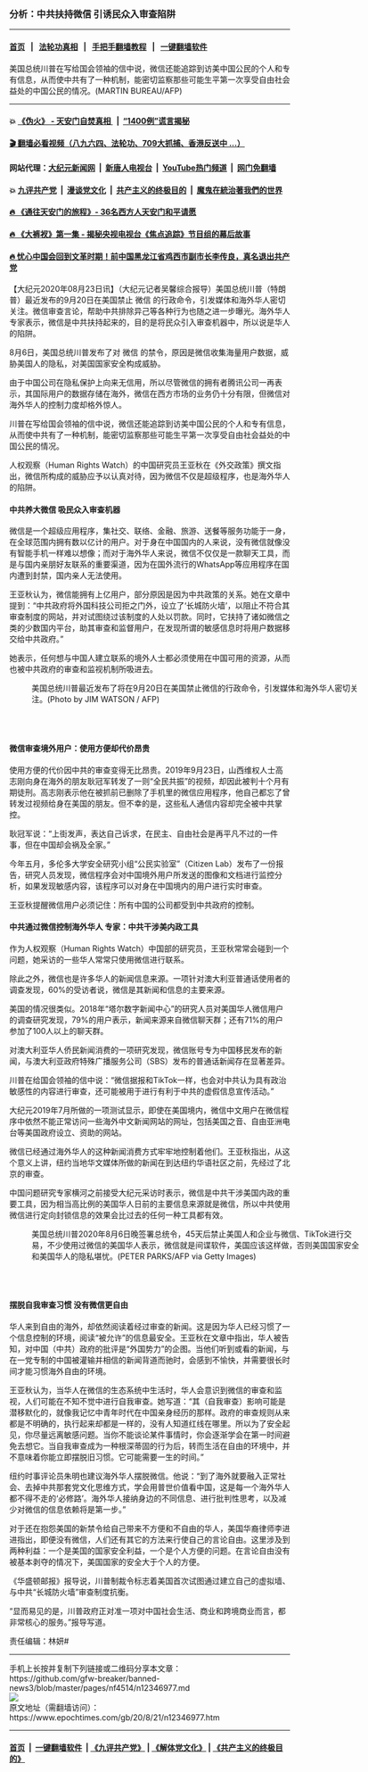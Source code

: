 ### 分析：中共扶持微信 引诱民众入审查陷阱
------------------------

#### [首页](https://github.com/gfw-breaker/banned-news3/blob/master/README.md) &nbsp;&nbsp;|&nbsp;&nbsp; [法轮功真相](https://github.com/begood0513/basic/blob/master/README.md)  &nbsp;&nbsp;|&nbsp;&nbsp; [手把手翻墙教程](https://github.com/gfw-breaker/guides/wiki)  &nbsp;&nbsp;|&nbsp;&nbsp; [一键翻墙软件](https://github.com/gfw-breaker/nogfw/blob/master/README.md)  



<div><img alt="" class="attachment-djy_600_400 size-djy_600_400 wp-post-image" src="https://i.epochtimes.com/assets/uploads/2020/08/GettyImages-1158410982-600x400.jpg"/>
<div class="caption">
 美国总统川普在写给国会领袖的信中说，微信还能追踪到访美中国公民的个人和专有信息，从而使中共有了一种机制，能密切监察那些可能生平第一次享受自由社会益处的中国公民的情况。(MARTIN BUREAU/AFP)
</div></div><hr/>

#### 💥 [《伪火》 - 天安门自焚真相 ](http://141.164.51.119:10000/videos/blog/weihuo.html)&nbsp; |&nbsp; [“1400例”谎言揭秘  ](http://141.164.51.119:10000/videos/blog/jiexi1400.html)

#### [ 🎬  翻墙必看视频（八九六四、法轮功、709大抓捕、香港反送中 ...）](https://github.com/gfw-breaker/links/blob/master/banned.md)

#### 网站代理：[大纪元新闻网](http://167.172.10.89:10080/gb/) &nbsp;|&nbsp; [新唐人电视台](http://167.172.10.89:8808/gb/)  &nbsp;|&nbsp; [YouTube热门频道](http://158.247.203.241/youtube.html) &nbsp;|&nbsp; [网门免翻墙](http://158.247.203.241:11000/show.aspx?name=ogHome)

#### 💥 [九评共产党](http://141.164.51.119:10000/videos/res/jiuping/)&nbsp; |&nbsp; [漫谈党文化](http://141.164.51.119:10000/videos/res/mtdwh/)&nbsp; |&nbsp; [共产主义的终极目的](http://141.164.51.119:10000/videos/res/zjmd/)&nbsp; |&nbsp; [魔鬼在統治著我們的世界](http://141.164.51.119:10000/videos/res/TheSpecter/)  

#### [ 🔥  《通往天安门的旅程》- 36名西方人天安门和平请愿](http://141.164.51.119:10000/videos/news/../legend/index.html)

#### [ 🔥  《大裤衩》第一集 - 揭秘央视电视台《焦点追踪》节目组的幕后故事](http://141.164.51.119:10000/videos/news/../res/big-shorts/index.html)

#### [ 🔥  忧心中国会回到文革时期！前中国黑龙江省鸡西市副市长李传良，真名退出共产党](http://141.164.51.119:10000/videos/news/quit01.html)

<div><p>
 【大纪元2020年08月23日讯】（大纪元记者吴馨综合报导）美国总统川普（特朗普）最近发布的9月20日在美国禁止
 <ok href="https://www.epochtimes.com/gb/tag/%E5%BE%AE%E4%BF%A1.html">
  微信
 </ok>
 的行政命令，引发媒体和海外华人密切关注。微信审查言论，帮助中共排除异己等各种行为也随之进一步曝光。海外华人专家表示，微信是中共扶持起来的，目的是将民众引入审查机器中，所以说是华人的陷阱。
</p>
<p>
 8月6日，美国总统川普发布了对
 <ok href="https://www.epochtimes.com/gb/tag/%E5%BE%AE%E4%BF%A1.html">
  微信
 </ok>
 的禁令，原因是微信收集海量用户数据，威胁美国人的隐私，对美国国家安全构成威胁。
</p>
<p>
 由于中国公司在隐私保护上向来无信用，所以尽管微信的拥有者腾讯公司一再表示，其国际用户的数据存储在海外，微信在西方市场的业务仍十分有限，但微信对海外华人的控制力度却格外惊人。
</p>
<p>
 川普在写给国会领袖的信中说，微信还能追踪到访美中国公民的个人和专有信息，从而使中共有了一种机制，能密切监察那些可能生平第一次享受自由社会益处的中国公民的情况。
</p>
<p>
 人权观察（Human Rights Watch）的中国研究员王亚秋在《外交政策》撰文指出，微信所构成的威胁应予以认真对待，因为微信不仅是超级程序，也是海外华人的陷阱。
</p>
<h4>
 中共养大微信 吸民众入审查机器
</h4>
<p>
 微信是一个超级应用程序，集社交、联络、金融、旅游、送餐等服务功能于一身，在全球范围内拥有数以亿计的用户。对于身在中国国内的人来说，没有微信就像没有智能手机一样难以想像；而对于海外华人来说，微信不仅仅是一款聊天工具，而是与国内亲朋好友联系的重要渠道，因为在国外流行的WhatsApp等应用程序在国内遭到封禁，国内亲人无法使用。
</p>
<p>
 王亚秋认为，微信能拥有上亿用户，部分原因是因为中共政策的关系。她在文章中提到：“中共政府将外国科技公司拒之门外，设立了‘长城防火墙’，以阻止不符合其审查制度的网站，并对试图绕过该制度的人处以罚款。同时，它扶持了诸如微信之类的少数国内平台，助其审查和监督用户，在发现所谓的敏感信息时将用户数据移交给中共政府。”
</p>
<p>
 她表示，任何想与中国人建立联系的境外人士都必须使用在中国可用的资源，从而也被中共政府的审查和监视机制所吸进去。
</p>
<figure class="wp-caption aligncenter" id="attachment_12334154" style="width: 600px">
 <ok href="https://i.epochtimes.com/assets/uploads/2020/08/000_1WJ445.jpg">
  <img alt="" class="wp-image-12334154 size-large" src="https://i.epochtimes.com/assets/uploads/2020/08/000_1WJ445-600x400.jpg"/>
 </ok>
 <br/><figcaption class="wp-caption-text">
  美国总统川普最近发布了将在9月20日在美国禁止微信的行政命令，引发媒体和海外华人密切关注。(Photo by JIM WATSON / AFP)
 </figcaption><br/>
</figure><br/>
<h4>
 微信审查境外用户：使用方便却代价昂贵
</h4>
<p>
 使用方便的代价因中共的审查变得无比昂贵。2019年9月23日，山西维权人士高志刚向身在海外的朋友耿冠军转发了一则“全民共振”的视频，却因此被判十个月有期徒刑。高志刚表示他在被抓前已删除了手机里的微信应用程序，他自己都忘了曾转发过视频给身在美国的朋友。但不幸的是，这些私人通信内容却完全被中共掌控。
</p>
<p>
 耿冠军说：“上街发声，表达自己诉求，在民主、自由社会是再平凡不过的一件事，但在中国却会祸及全家。”
</p>
<p>
 今年五月，多伦多大学安全研究小组“公民实验室”（Citizen Lab）发布了一份报告，研究人员发现，微信程序会对中国境外用户所发送的图像和文档进行监控分析，如果发现敏感内容，该程序可以对身在中国境内的用户进行实时审查。
</p>
<p>
 王亚秋提醒微信用户必须记住：所有中国的公司都受到中共政府的控制。
</p>
<h4>
 中共通过微信控制海外华人 专家：中共干涉美内政工具
</h4>
<p>
 作为人权观察（Human Rights Watch）中国部的研究员，王亚秋常常会碰到一个问题，她采访的一些华人常常只使用微信进行联系。
</p>
<p>
 除此之外，微信也是许多华人的新闻信息来源。一项针对澳大利亚普通话使用者的调查发现，60%的受访者说，微信是其新闻和信息的主要来源。
</p>
<p>
 美国的情况很类似。2018年“塔尔数字新闻中心”的研究人员对美国华人微信用户的调查研究发现，79%的用户表示，新闻来源来自微信聊天群；还有71%的用户参加了100人以上的聊天群。
</p>
<p>
 对澳大利亚华人侨民新闻消费的一项研究发现，微信账号专为中国移民发布的新闻，与澳大利亚政府特殊广播服务公司（SBS）发布的普通话新闻存在显著差异。
</p>
<p>
 川普在给国会领袖的信中说：“微信据报和TikTok一样，也会对中共认为具有政治敏感性的内容进行审查，还可能被用于进行有利于中共的虚假信息宣传活动。”
</p>
<p>
 大纪元2019年7月所做的一项测试显示，即使在美国境内，微信中文用户在微信程序中依然不能正常访问一些海外中文新闻网站的网址，包括美国之音、自由亚洲电台等美国政府设立、资助的网站。
</p>
<p>
 微信已经通过海外华人的这种新闻消费方式牢牢地控制着他们。王亚秋指出，从这个意义上讲，纽约当地华文媒体所做的新闻在到达纽约华语社区之前，先经过了北京的审查。
</p>
<p>
 中国问题研究专家横河之前接受大纪元采访时表示，微信是中共干涉美国内政的重要工具，因为相当高比例的美国华人日前的主要信息来源就是微信，所以中共使用微信进行定向封锁信息的效果会比过去的任何一种工具都有效。
</p>
<figure class="wp-caption aligncenter" id="attachment_12315097" style="width: 600px">
 <ok href="https://i.epochtimes.com/assets/uploads/2020/08/c7c75bb08e219090c89596f38bbf881b.jpg">
  <img alt="" class="size-large wp-image-12315097" src="https://i.epochtimes.com/assets/uploads/2020/08/c7c75bb08e219090c89596f38bbf881b-600x400.jpg"/>
 </ok>
 <br/><figcaption class="wp-caption-text">
  美国总统川普2020年8月6日晚签署总统令，45天后禁止美国人和企业与微信、TikTok进行交易，不少使用过微信的美国华人表示，微信就是间谍软件，美国应该这样做，否则美国国家安全和美国华人的隐私堪忧。(PETER PARKS/AFP via Getty Images)
 </figcaption><br/>
</figure><br/>
<h4>
 摆脱自我审查习惯 没有微信更自由
</h4>
<p>
 华人来到自由的海外，却依然阅读着经过审查的新闻。这是因为华人已经习惯了一个信息控制的环境，阅读“被允许”的信息最安全。王亚秋在文章中指出，华人被告知，对中国（中共）政府的批评是“外国势力”的企图。当他们听到或看的新闻，与在一党专制的中国被灌输并相信的新闻背道而驰时，会感到不愉快，并需要很长时间才能习惯海外自由的环境。
</p>
<p>
 王亚秋认为，当华人在微信的生态系统中生活时，华人会意识到微信的审查和监视，人们可能在不知不觉中进行自我审查。她写道：“其（自我审查）影响可能是潜移默化的，就像我记忆中青年时代在中国亲身经历的那样。政府的审查规则从来都是不明确的，执行起来却都是一样的，没有人知道红线在哪里。所以为了安全起见，你尽量远离敏感问题。当你不能谈论某件事情时，你会逐渐学会在第一时间避免去想它。当自我审查成为一种根深蒂固的行为后，转而生活在自由的环境中，并不意味着你能立即摆脱旧习惯。它可能需要一生的时间。”
</p>
<p>
 纽约时事评论员朱明也建议海外华人摆脱微信。他说：“到了海外就要融入正常社会、去掉中共那套党文化思维方式，学会用普世价值看中国，这是每一个海外华人都不得不走的‘必修路’。海外华人接纳身边的不同信息、进行批判性思考，以及减少对微信的信息依赖将是第一步。”
</p>
<p>
 对于还在抱怨美国的新禁令给自己带来不方便和不自由的华人，美国华裔律师李进进指出，即便没有微信，人们还有其它的方法来行使自己的言论自由。这里涉及到两种利益：一个是美国的国家安全利益，一个是个人方便的问题。在言论自由没有被基本剥夺的情况下，美国国家的安全大于个人的方便。
</p>
<p>
 《华盛顿邮报》报导说，川普制裁令标志着美国首次试图通过建立自己的虚拟墙、与中共“长城防火墙”审查制度抗衡。
</p>
<p>
 “显而易见的是，川普政府正对准一项对中国社会生活、商业和跨境商业而言，都非常核心的服务。”报导写道。
</p>
<p>
 责任编辑：林妍#
</p>
</div>
<hr/>
手机上长按并复制下列链接或二维码分享本文章：<br/>
https://github.com/gfw-breaker/banned-news3/blob/master/pages/nf4514/n12346977.md <br/>
<a href='https://github.com/gfw-breaker/banned-news3/blob/master/pages/nf4514/n12346977.md'><img src='https://github.com/gfw-breaker/banned-news3/blob/master/pages/nf4514/n12346977.md.png'/></a> <br/>
原文地址（需翻墙访问）：https://www.epochtimes.com/gb/20/8/21/n12346977.htm


------------------------
#### [首页](https://github.com/gfw-breaker/banned-news3/blob/master/README.md) &nbsp;|&nbsp; [一键翻墙软件](https://github.com/gfw-breaker/nogfw/blob/master/README.md) &nbsp;| [《九评共产党》](https://github.com/gfw-breaker/9ping.md/blob/master/README.md#九评之一评共产党是什么) | [《解体党文化》](https://github.com/gfw-breaker/jtdwh.md/blob/master/README.md) | [《共产主义的终极目的》](https://github.com/gfw-breaker/gczydzjmd.md/blob/master/README.md)


<img src='http://gfw-breaker.win/banned-news3/pages/nf4514/n12346977.md' width='0px' height='0px'/>